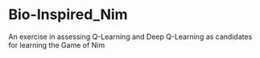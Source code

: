 # Bio-Inspired_Nim
An exercise in assessing Q-Learning and Deep Q-Learning as candidates for learning the Game of Nim
